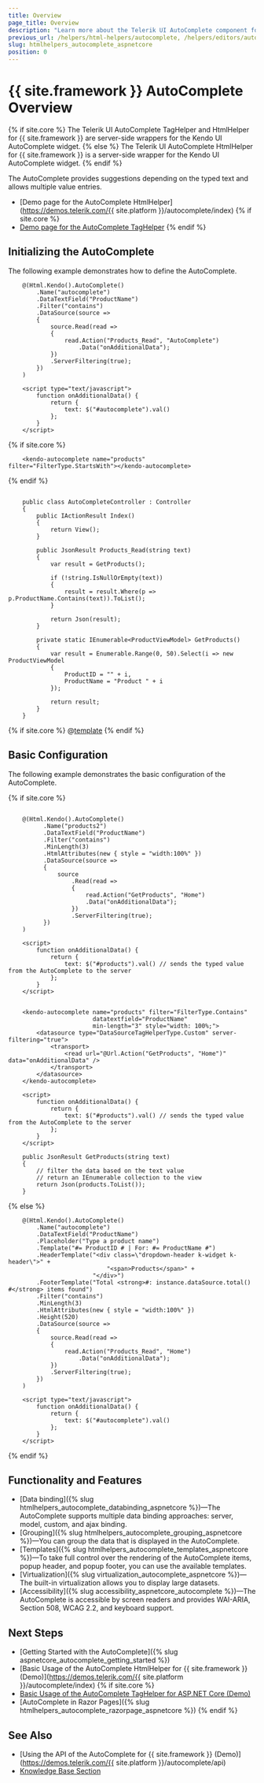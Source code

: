 ```yaml
---
title: Overview
page_title: Overview
description: "Learn more about the Telerik UI AutoComplete component for {{ site.framework }} and its various features like virtualization, data binding options, and accessibility support."
previous_url: /helpers/html-helpers/autocomplete, /helpers/editors/autocomplete/overview
slug: htmlhelpers_autocomplete_aspnetcore
position: 0
---
```


# {{ site.framework }} AutoComplete Overview

{% if site.core %}
The Telerik UI AutoComplete TagHelper and HtmlHelper for {{ site.framework }} are server-side wrappers for the Kendo UI AutoComplete widget.
{% else %}
The Telerik UI AutoComplete HtmlHelper for {{ site.framework }} is a server-side wrapper for the Kendo UI AutoComplete widget.
{% endif %}

The AutoComplete provides suggestions depending on the typed text and allows multiple value entries.

* [Demo page for the AutoComplete HtmlHelper](https://demos.telerik.com/{{ site.platform }}/autocomplete/index)
{% if site.core %}
* [Demo page for the AutoComplete TagHelper](https://demos.telerik.com/aspnet-core/autocomplete/tag-helper)
{% endif %}

## Initializing the AutoComplete

The following example demonstrates how to define the AutoComplete.

```HtmlHelper
    @(Html.Kendo().AutoComplete()
        .Name("autocomplete")
        .DataTextField("ProductName")
        .Filter("contains")
        .DataSource(source =>
        {
            source.Read(read =>
            {
                read.Action("Products_Read", "AutoComplete")
                    .Data("onAdditionalData");
            })
            .ServerFiltering(true);
        })
    )

    <script type="text/javascript">
        function onAdditionalData() {
            return {
                text: $("#autocomplete").val()
            };
        }
    </script>
```
{% if site.core %}
```TagHelper
    <kendo-autocomplete name="products" filter="FilterType.StartsWith"></kendo-autocomplete>
```
{% endif %}
```Controller

    public class AutoCompleteController : Controller
    {
        public IActionResult Index()
        {
            return View();
        }

        public JsonResult Products_Read(string text)
        {
            var result = GetProducts();

            if (!string.IsNullOrEmpty(text))
            {
                result = result.Where(p => p.ProductName.Contains(text)).ToList();
            }

            return Json(result);
        }

        private static IEnumerable<ProductViewModel> GetProducts()
        {
            var result = Enumerable.Range(0, 50).Select(i => new ProductViewModel
            {
                ProductID = "" + i,
                ProductName = "Product " + i
            });

            return result;
        }
    }
```

{% if site.core %}
@[template](/_contentTemplates/core/declarative-initialization-note.md#declarative-initialization-note)
{% endif %}

## Basic Configuration

The following example demonstrates the basic configuration of the AutoComplete.

{% if site.core %}
```HtmlHelper

    @(Html.Kendo().AutoComplete()
          .Name("products2")
          .DataTextField("ProductName")
          .Filter("contains")
          .MinLength(3)
          .HtmlAttributes(new { style = "width:100%" })
          .DataSource(source =>
          {
              source
                  .Read(read =>
                  {
                      read.Action("GetProducts", "Home")
                      .Data("onAdditionalData");
                  })
                  .ServerFiltering(true);
          })
    )

    <script>
        function onAdditionalData() {
            return {
                text: $("#products").val() // sends the typed value from the AutoComplete to the server
            };
        }
    </script>
```
```TagHelper

    <kendo-autocomplete name="products" filter="FilterType.Contains"
                        datatextfield="ProductName"
                        min-length="3" style="width: 100%;">
        <datasource type="DataSourceTagHelperType.Custom" server-filtering="true">
            <transport>
                <read url="@Url.Action("GetProducts", "Home")" data="onAdditionalData" />
            </transport>
        </datasource>
    </kendo-autocomplete>

    <script>
        function onAdditionalData() {
            return {
                text: $("#products").val() // sends the typed value from the AutoComplete to the server
            };
        }
    </script>
```
```Controller
    public JsonResult GetProducts(string text)
    {
        // filter the data based on the text value
        // return an IEnumerable collection to the view     
        return Json(products.ToList());
    }
```
{% else %}
```HtmlHelper
    @(Html.Kendo().AutoComplete()
        .Name("autocomplete")
        .DataTextField("ProductName")
        .Placeholder("Type a product name")
        .Template("#= ProductID # | For: #= ProductName #")
        .HeaderTemplate("<div class=\"dropdown-header k-widget k-header\">" +
                            "<span>Products</span>" +
                        "</div>")
        .FooterTemplate("Total <strong>#: instance.dataSource.total() #</strong> items found")
        .Filter("contains")
        .MinLength(3)
        .HtmlAttributes(new { style = "width:100%" })
        .Height(520)
        .DataSource(source =>
        {
            source.Read(read =>
            {
                read.Action("Products_Read", "Home")
                    .Data("onAdditionalData");
            })
            .ServerFiltering(true);
        })
    )

    <script type="text/javascript">
        function onAdditionalData() {
            return {
                text: $("#autocomplete").val()
            };
        }
    </script>
```
{% endif %}

## Functionality and Features

* [Data binding]({% slug htmlhelpers_autocomplete_databinding_aspnetcore %})—The AutoComplete supports multiple data binding approaches: server, model, custom, and ajax binding. 
* [Grouping]({% slug htmlhelpers_autocomplete_grouping_aspnetcore %})—You can group the data that is displayed in the AutoComplete.
* [Templates]({% slug htmlhelpers_autocomplete_templates_aspnetcore %})—To take full control over the rendering of the AutoComplete items, popup header, and popup footer, you can use the available templates.
* [Virtualization]({% slug virtualization_autocomplete_aspnetcore %})—The built-in virtualization allows you to display large datasets.
* [Accessibility]({% slug accessibility_aspnetcore_autocomplete %})—The AutoComplete is accessible by screen readers and provides WAI-ARIA, Section 508, WCAG 2.2, and keyboard support.

## Next Steps

* [Getting Started with the AutoComplete]({% slug aspnetcore_autocomplete_getting_started %})
* [Basic Usage of the AutoComplete HtmlHelper for {{ site.framework }} (Demo)](https://demos.telerik.com/{{ site.platform }}/autocomplete/index)
{% if site.core %}
* [Basic Usage of the AutoComplete TagHelper for ASP.NET Core (Demo)](https://demos.telerik.com/aspnet-core/autocomplete/tag-helper)
* [AutoComplete in Razor Pages]({% slug   htmlhelpers_autocomplete_razorpage_aspnetcore %})
{% endif %}

## See Also

* [Using the API of the AutoComplete for {{ site.framework }} (Demo)](https://demos.telerik.com/{{ site.platform }}/autocomplete/api)
* [Knowledge Base Section](/knowledge-base)
